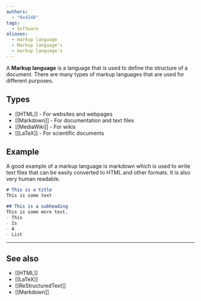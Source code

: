 ```yaml
---
authors:
  - "0x4248"
tags:
  - Software
aliases:
  - markup language
  - Markup language's
  - markup language's
---
```

A **Markup language** is a language that is used to define the structure of a document. There are many types of markup languages that are used for different purposes.

## Types
- [[HTML]] - For websites and webpages
- [[Markdown]] - For documentation and text files
- [[MediaWiki]] - For wikis
- [[LaTeX]] - For scientific documents

## Example
A good example of a markup language is markdown which is used to write text files that can be easily converted to HTML and other formats. It is also very human readable.

```markdown
# This is a title
This is some text

## This is a subheading
This is some more text.
- This
- Is
- A
- List
```

---
## See also
- [[HTML]]
- [[LaTeX]]
- [[ReStructuredText]]
- [[Markdown]]